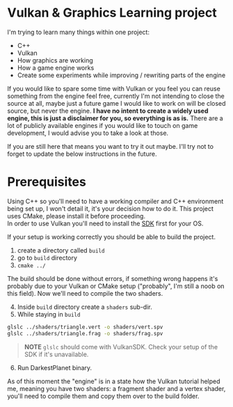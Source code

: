 Vulkan & Graphics Learning project
===

I'm trying to learn many things within one project: 
- C++ 
- Vulkan
- How graphics are working
- How a game engine works
- Create some experiments while improving / rewriting parts of the engine

If you would like to spare some time with Vulkan or you feel you can reuse something from the engine feel free, currently I'm not intending to close the source at all, maybe just a future game I would like to work on will be closed source, but never the engine. 
**I have no intent to create a widely used engine, this is just a disclaimer for you, so everything is as is.** There are a lot of publicly available engines if you would like to touch on game development, I would advise you to take a look at those. 

If you are still here that means you want to try it out maybe. I'll try not to forget to update the below instructions in the future. 

# Prerequisites
Using C++ so you'll need to have a working compiler and C++ environment being set up, I won't detail it, it's your decision how to do it. 
This project uses CMake, please install it before proceeding.  
In order to use Vulkan you'll need to install the [SDK](https://vulkan.lunarg.com/sdk/home) first for your OS. 

If your setup is working correctly you should be able to build the project. 
1. create a directory called `build`
2. go to `build` directory
3. `cmake ../`

The build should be done without errors, if something wrong happens it's probably due to your Vulkan or CMake setup ("probably", I'm still a noob on this field).
Now we'll need to compile the two shaders. 

4. Inside `build` directory create a `shaders` sub-dir. 
5. While staying in `build`

```sh
glslc ../shaders/triangle.vert -o shaders/vert.spv
glslc ../shaders/triangle.frag -o shaders/frag.spv
```

> **NOTE** 
> `glslc` should come with VulkanSDK. Check your setup of the SDK if it's unavailable.

6. Run DarkestPlanet binary. 

As of this moment the "engine" is in a state how the Vulkan tutorial helped me, meaning you have two shaders: a fragment shader and a vertex shader, you'll need to compile them and copy them over to the build folder.



